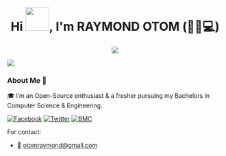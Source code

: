 
<h1 align="center">Hi <img src="https://github.com/mitul3737/mitul3737/blob/main/Wave.gif" height="55px" width="55px">, I'm RAYMOND OTOM (🐱‍💻💻)</h1 

<!-- Typing SVG by DenverCoder1 - https://github.com/DenverCoder1/readme-typing-svg -->
<p align="center">
<!--   <a href="https://github.com/DenverCoder1/readme-typing-svg"> -->
    <img src="https://readme-typing-svg.herokuapp.com?color=40E0D0&width=380&height=45&lines=Open-Source+Enthusiast;Eagerness+To+Learn;Nice+To+Meet+You+...&center=true"></a>

![](https://visitor-badge.glitch.me/badge?page_id=RaymondOtom.RaymondOtom)
<br />

<!--For adding Gif
<p><img align="right" alt="GIF" src="https://github.com/mitul3737/mitul3737/blob/main/github%20readme.gif" width="500" height="350" /></p>-->

### About Me 🚀
🎓 I’m an Open-Source enthusiast & a fresher pursuing my Bachelors in Computer Science & Engineering. </br>




[![Facebook](https://img.shields.io/badge/Facebook-%231877F2.svg?style=for-the-badge&logo=Facebook&logoColor=white)](https://facebook.com/itsmeraymond007) [![Twitter](https://img.shields.io/badge/Twitter-%231DA1F2.svg?&style=for-the-badge&logo=twitter&logoColor=white)](https://twitter.com/itsmeraymondd) [![BMC](https://img.shields.io/badge/BuyMeaCoffee-%23FFDD00.svg?&style=for-the-badge&logo=buy-me-a-coffee&logoColor=black)](https://www.buymeacoffee.com/otomraymond/)

For contact:
- :email: otomraymond@gmail.com

